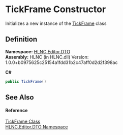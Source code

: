 # TickFrame Constructor


Initializes a new instance of the <a href="T_HLNC_Editor_DTO_TickFrame">TickFrame</a> class



## Definition
**Namespace:** <a href="N_HLNC_Editor_DTO">HLNC.Editor.DTO</a>  
**Assembly:** HLNC (in HLNC.dll) Version: 1.0.0+b0975625c25154a1fdd31b2c47aff0d2d2f398ac

**C#**
``` C#
public TickFrame()
```



## See Also


#### Reference
<a href="T_HLNC_Editor_DTO_TickFrame">TickFrame Class</a>  
<a href="N_HLNC_Editor_DTO">HLNC.Editor.DTO Namespace</a>  
